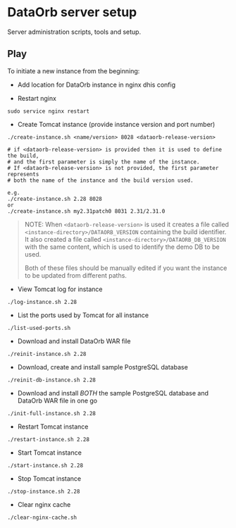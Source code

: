 # DataOrb server setup

Server administration scripts, tools and setup.

## Play

To initiate a new instance from the beginning:

* Add location for DataOrb instance in nginx dhis config

* Restart nginx

```
sudo service nginx restart
```

* Create Tomcat instance (provide instance version and port number)



```
./create-instance.sh <name/version> 8028 <dataorb-release-version>

# if <dataorb-release-version> is provided then it is used to define the build,
# and the first parameter is simply the name of the instance.
# If <dataorb-release-version> is not provided, the first parameter represents
# both the name of the instance and the build version used.

e.g.
./create-instance.sh 2.28 8028
or
./create-instance.sh my2.31patch0 8031 2.31/2.31.0

```

> NOTE:
> When `<dataorb-release-version>` is used it creates a file called
> `<instance-directory>/DATAORB_VERSION` containing the build identifier.
> It also created a file called `<instance-directory>/DATAORB_DB_VERSION` with
> the same content, which is used to identify the demo DB to be used.
>
> Both of these files should be manually edited if you want the instance to
> be updated from different paths.


* View Tomcat log for instance

```
./log-instance.sh 2.28
```

* List the ports used by Tomcat for all instance

```
./list-used-ports.sh
```

* Download and install DataOrb WAR file

```
./reinit-instance.sh 2.28
 ```

* Download, create and install sample PostgreSQL database

```
./reinit-db-instance.sh 2.28
```

* Download and install *BOTH* the sample PostgreSQL database and DataOrb WAR file in one go

```
./init-full-instance.sh 2.28
```

* Restart Tomcat instance

```
./restart-instance.sh 2.28
 ```

* Start Tomcat instance

```
./start-instance.sh 2.28
 ```

* Stop Tomcat instance

```
./stop-instance.sh 2.28
 ```

 * Clear nginx cache

```
./clear-nginx-cache.sh
 ```
